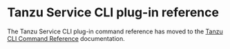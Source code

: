 # Tanzu Service CLI plug-in reference

The Tanzu Service CLI plug-in command reference has moved to the [Tanzu CLI Command Reference](https://docs.vmware.com/en/VMware-Tanzu-CLI/1.1/tanzu-cli/command-ref.html) documentation.
